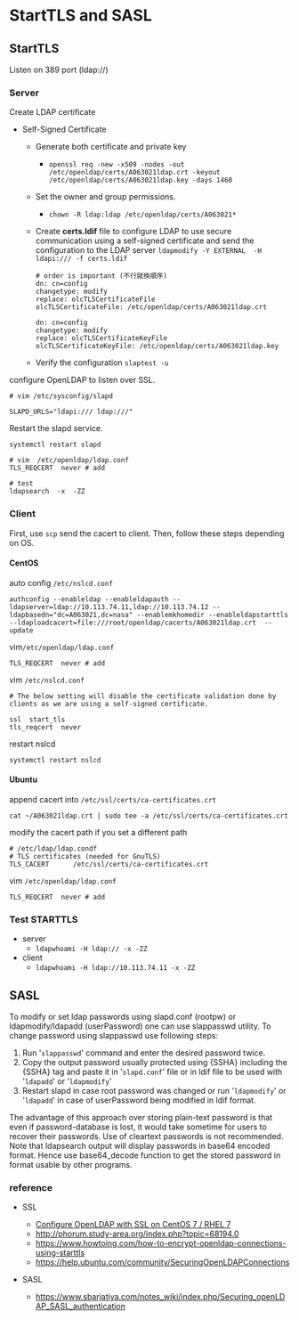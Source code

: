 # StartTLS and SASL

## StartTLS 

Listen on 389 port (ldap://)

### Server

Create LDAP certificate

- Self-Signed Certificate

  - Generate both certificate and private key

    - `openssl req -new -x509 -nodes -out /etc/openldap/certs/A063021ldap.crt -keyout /etc/openldap/certs/A063021ldap.key -days 1460`

  - Set the owner and group permissions.

    - `chown -R ldap:ldap /etc/openldap/certs/A063021*`

  - Create **certs.ldif** file to configure LDAP to use secure communication using a self-signed certificate and send the configuration to the LDAP server `ldapmodify -Y EXTERNAL  -H ldapi:/// -f certs.ldif`

    ```
    # order is important (不行就換順序)
    dn: cn=config
    changetype: modify
    replace: olcTLSCertificateFile
    olcTLSCertificateFile: /etc/openldap/certs/A063021ldap.crt
    
    dn: cn=config
    changetype: modify
    replace: olcTLSCertificateKeyFile
    olcTLSCertificateKeyFile: /etc/openldap/certs/A063021ldap.key
    ```

  - Verify the configuration `slaptest -u`



configure OpenLDAP to listen over SSL.

```
# vim /etc/sysconfig/slapd

SLAPD_URLS="ldapi:/// ldap:///"
```



Restart the slapd service.

`systemctl restart slapd`



```
# vim  /etc/openldap/ldap.conf
TLS_REQCERT  never # add

# test
ldapsearch  -x  -ZZ
```



### Client

First, use `scp` send the cacert to client. Then, follow these steps depending on OS.

#### CentOS

auto config `/etc/nslcd.conf`

```
authconfig --enableldap --enableldapauth --ldapserver=ldap://10.113.74.11,ldap://10.113.74.12 --ldapbasedn="dc=A063021,dc=nasa" --enablemkhomedir --enableldapstarttls --ldaploadcacert=file:///root/openldap/cacerts/A063021ldap.crt  --update
```



vim` /etc/openldap/ldap.conf `

```
TLS_REQCERT  never # add
```



vim `/etc/nslcd.conf`

```
# The below setting will disable the certificate validation done by clients as we are using a self-signed certificate.

ssl  start_tls
tls_reqcert  never
```



restart nslcd

```
systemctl restart nslcd
```



#### Ubuntu

append cacert into `/etc/ssl/certs/ca-certificates.crt`

```
cat ~/A063021ldap.crt | sudo tee -a /etc/ssl/certs/ca-certificates.crt
```



modify the cacert path if you set a different path

```
# /etc/ldap/ldap.condf
# TLS certificates (needed for GnuTLS)
TLS_CACERT      /etc/ssl/certs/ca-certificates.crt
```



 vim `/etc/openldap/ldap.conf `

```
TLS_REQCERT  never # add
```



### Test STARTTLS

- server
  - `ldapwhoami -H ldap:// -x -ZZ`
- client
  - `ldapwhoami -H ldap://10.113.74.11 -x -ZZ`



## SASL

To modify or set ldap passwords using slapd.conf (rootpw) or ldapmodify/ldapadd (userPassword) one can use slappasswd utility. To change password using slappasswd use following steps:

1. Run '`slappasswd`' command and enter the desired password twice.
2. Copy the output password usually protected using {SSHA} including the {SSHA} tag and paste it in '`slapd.conf`' file or in ldif file to be used with '`ldapadd`' or '`ldapmodify`'
3. Restart slapd in case root password was changed or run '`ldapmodify`' or '`ldapadd`' in case of userPassword being modified in ldif format.

The advantage of this approach over storing plain-text password is that even if password-database is lost, it would take sometime for users to recover their passwords. Use of cleartext passwords is not recommended. Note that ldapsearch output will display passwords in base64 encoded format. Hence use base64_decode function to get the stored password in format usable by other programs.





### reference

- SSL
  - [Configure OpenLDAP with SSL on CentOS 7 / RHEL 7](https://www.itzgeek.com/how-tos/linux/centos-how-tos/configure-openldap-with-ssl-on-centos-7-rhel-7.html)
  - http://phorum.study-area.org/index.php?topic=68194.0
  - https://www.howtoing.com/how-to-encrypt-openldap-connections-using-starttls
  - https://help.ubuntu.com/community/SecuringOpenLDAPConnections

- SASL
  - https://www.sbarjatiya.com/notes_wiki/index.php/Securing_openLDAP_SASL_authentication

